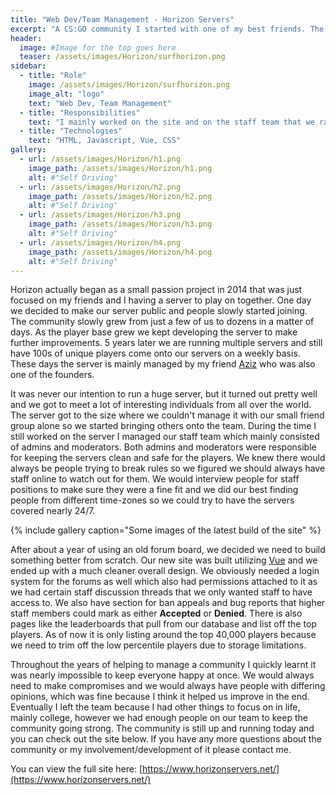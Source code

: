 ```yaml
---
title: "Web Dev/Team Management - Horizon Servers"
excerpt: "A CS:GO community I started with one of my best friends. The site was built from scratch, same goes with the forums."
header:
  image: #Image for the top goes here
  teaser: /assets/images/Horizon/surfhorizon.png
sidebar:
  - title: "Role"
    image: /assets/images/Horizon/surfhorizon.png
    image_alt: "logo"
    text: "Web Dev, Team Management"
  - title: "Responsibilities"
    text: "I mainly worked on the site and on the staff team that we ran to help manage our multiple servers."
  - title: "Technologies"
    text: "HTML, Javascript, Vue, CSS"
gallery:
  - url: /assets/images/Horizon/h1.png
    image_path: /assets/images/Horizon/h1.png
    alt: #"Self Driving"
  - url: /assets/images/Horizon/h2.png
    image_path: /assets/images/Horizon/h2.png
    alt: #"Self Driving"
  - url: /assets/images/Horizon/h3.png
    image_path: /assets/images/Horizon/h3.png
    alt: #"Self Driving"
  - url: /assets/images/Horizon/h4.png
    image_path: /assets/images/Horizon/h4.png
    alt: #"Self Driving"
---
```


Horizon actually began as a small passion project in 2014 that was just focused on my friends and I having a server to play on together. One day we decided to make our server public and people slowly started joining. The community slowly grew from just a few of us to dozens in a matter of days. As the player base grew we kept developing the server to make further improvements. 5 years later we are running multiple servers and still have 100s of unique players come onto our servers on a weekly basis. These days the server is mainly managed by my friend [Aziz](https://www.linkedin.com/in/abdulaziz-hasanain-b27489104/) who was also one of the founders.

It was never our intention to run a huge server, but it turned out pretty well and we got to meet a lot of interesting individuals from all over the world. The server got to the size where we couldn't manage it with our small friend group alone so we started bringing others onto the team. During the time I still worked on the server I managed our staff team which mainly consisted of admins and moderators. Both admins and moderators were responsible for keeping the servers clean and safe for the players. We knew there would always be people trying to break rules so we figured we should always have staff online to watch out for them. We would interview people for staff positions to make sure they were a fine fit and we did our best finding people from different time-zones so we could try to have the servers covered nearly 24/7.


{% include gallery caption="Some images of the latest build of the site" %}

After about a year of using an old forum board, we decided we need to build something better from scratch. Our new site was built utilizing [Vue](https://vuepress.vuejs.org/) and we ended up with a much cleaner overall design. We obviously needed a login system for the forums as well which also had permissions attached to it as we had certain staff discussion threads that we only wanted staff to have access to. We also have section for ban appeals and bug reports that higher staff members could mark as either **Accepted** or **Denied**. There is also pages like the leaderboards that pull from our database and list off the top players. As of now it is only listing around the top 40,000 players because we need to trim off the low percentile players due to storage limitations.

Throughout the years of helping to manage a community I quickly learnt it was nearly impossible to keep everyone happy at once. We would always need to make compromises and we would always have people with differing opinions, which was fine because I think it helped us improve in the end. Eventually I left the team because I had other things to focus on in life, mainly college, however we had enough people on our team to keep the community going strong. The community is still up and running today and you can check out the site below. If you have any more questions about the community or my involvement/development of it please contact me.

You can view the full site here: [https://www.horizonservers.net/](https://www.horizonservers.net/)
